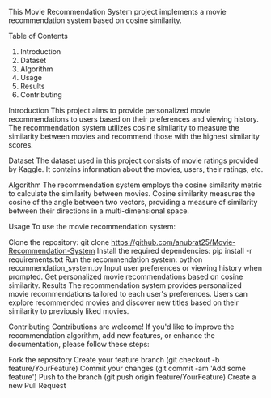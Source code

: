 This Movie Recommendation System project implements a movie recommendation system based on cosine similarity.

Table of Contents
1. Introduction
2. Dataset
3. Algorithm
4. Usage
5. Results
6. Contributing

Introduction
This project aims to provide personalized movie recommendations to users based on their preferences and viewing history. The recommendation system utilizes cosine similarity to measure the similarity between movies and recommend those with the highest similarity scores.

Dataset
The dataset used in this project consists of movie ratings provided by Kaggle. It contains information about the movies, users, their ratings, etc.

Algorithm
The recommendation system employs the cosine similarity metric to calculate the similarity between movies. Cosine similarity measures the cosine of the angle between two vectors, providing a measure of similarity between their directions in a multi-dimensional space.

Usage
To use the movie recommendation system:

Clone the repository: git clone https://github.com/anubrat25/Movie-Recommendation-System
Install the required dependencies: pip install -r requirements.txt
Run the recommendation system: python recommendation_system.py
Input user preferences or viewing history when prompted.
Get personalized movie recommendations based on cosine similarity.
Results
The recommendation system provides personalized movie recommendations tailored to each user's preferences. Users can explore recommended movies and discover new titles based on their similarity to previously liked movies.

Contributing
Contributions are welcome! If you'd like to improve the recommendation algorithm, add new features, or enhance the documentation, please follow these steps:

Fork the repository
Create your feature branch (git checkout -b feature/YourFeature)
Commit your changes (git commit -am 'Add some feature')
Push to the branch (git push origin feature/YourFeature)
Create a new Pull Request
